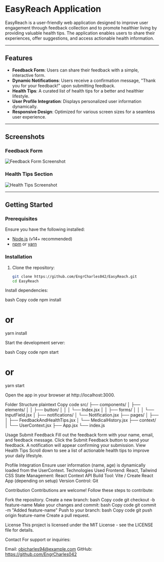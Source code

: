 # EasyReach Application

EasyReach is a user-friendly web application designed to improve user engagement through feedback collection and to promote healthier living by providing valuable health tips. The application enables users to share their experiences, offer suggestions, and access actionable health information.

---

## Features

- **Feedback Form**: Users can share their feedback with a simple, interactive form.
- **Dynamic Notifications**: Users receive a confirmation message, "Thank you for your feedback!" upon submitting feedback.
- **Health Tips**: A curated list of health tips for a better and healthier lifestyle.
- **User Profile Integration**: Displays personalized user information dynamically.
- **Responsive Design**: Optimized for various screen sizes for a seamless user experience.

---

## Screenshots

### Feedback Form
![Feedback Form Screenshot](screenshots/feedback-form.png)

### Health Tips Section
![Health Tips Screenshot](screenshots/health-tips.png)

---

## Getting Started

### Prerequisites
Ensure you have the following installed:
- [Node.js](https://nodejs.org/) (v14+ recommended)
- [npm](https://www.npmjs.com/) or [yarn](https://yarnpkg.com/)

### Installation
1. Clone the repository:
   ```bash
   git clone https://github.com/EngrCharles042/EasyReach.git
   cd EasyReach
Install dependencies:

bash
Copy code
npm install
# or
yarn install

Start the development server:

bash
Copy code
npm start
# or
yarn start

Open the app in your browser at http://localhost:3000.

Folder Structure
plaintext
Copy code
src/
├── components/
│   ├── elements/
│   │   ├── button/
│   │   │   └── Index.jsx
│   │   ├── forms/
│   │   │   └── InputField.jsx
│   ├── notifications/
│       └── Notification.jsx
├── pages/
│   ├── 
│   ├── FeedbackAndHealthTips.jsx
│   └── MedicalHistory.jsx
├── context/
│   └── UserContext.jsx
├── App.jsx
└── index.js

Usage
Submit Feedback
Fill out the feedback form with your name, email, and feedback message.
Click the Submit Feedback button to send your feedback.
A notification will appear confirming your submission.
View Health Tips
Scroll down to see a list of actionable health tips to improve your daily lifestyle.

Profile Integration
Ensure user information (name, age) is dynamically loaded from the UserContext.
Technologies Used
Frontend: React, Tailwind CSS
State Management: React Context API
Build Tool: Vite / Create React App (depending on setup)
Version Control: Git

Contribution
Contributions are welcome! Follow these steps to contribute:

Fork the repository.
Create a new branch:
bash
Copy code
git checkout -b feature-name
Make your changes and commit:
bash
Copy code
git commit -m "Added feature-name"
Push to your branch:
bash
Copy code
git push origin feature-name
Create a pull request.

License
This project is licensed under the MIT License - see the LICENSE file for details.

Contact
For support or inquiries:

Email: obicharles94@example.com
GitHub: https://github.com/EngrCharles042